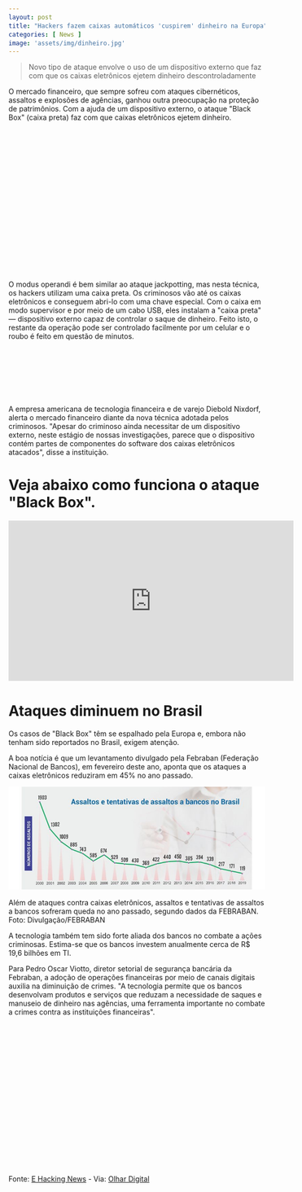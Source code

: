 ```yaml
---
layout: post
title: "Hackers fazem caixas automáticos 'cuspirem' dinheiro na Europa"
categories: [ News ]
image: 'assets/img/dinheiro.jpg'
---
```


> Novo tipo de ataque envolve o uso de um dispositivo externo que faz com que os caixas eletrônicos ejetem dinheiro descontroladamente

O mercado financeiro, que sempre sofreu com ataques cibernéticos, assaltos e explosões de agências, ganhou outra preocupação na proteção de patrimônios. Com a ajuda de um dispositivo externo, o ataque "Black Box" (caixa preta) faz com que caixas eletrônicos ejetem dinheiro.

<!-- QUADRADO -->
<script async src="//pagead2.googlesyndication.com/pagead/js/adsbygoogle.js"></script>
<ins class="adsbygoogle"
style="display:inline-block;width:336px;height:280px"
data-ad-client="ca-pub-2838251107855362"
data-ad-slot="5351066970"></ins>
<script>
(adsbygoogle = window.adsbygoogle || []).push({});
</script>

O modus operandi é bem similar ao ataque jackpotting, mas nesta técnica, os hackers utilizam uma caixa preta. Os criminosos vão até os caixas eletrônicos e conseguem abri-lo com uma chave especial. Com o caixa em modo supervisor e por meio de um cabo USB, eles instalam a "caixa preta" — dispositivo externo capaz de controlar o saque de dinheiro. Feito isto, o restante da operação pode ser controlado facilmente por um celular e o roubo é feito em questão de minutos.

<!-- MINI ANÚNCIO -->
<script async src="//pagead2.googlesyndication.com/pagead/js/adsbygoogle.js"></script>
<!-- Games Root -->
<ins class="adsbygoogle"
style="display:inline-block;width:730px;height:95px"
data-ad-client="ca-pub-2838251107855362"
data-ad-slot="5351066970"></ins>
<script>
(adsbygoogle = window.adsbygoogle || []).push({});
</script>

A empresa americana de tecnologia financeira e de varejo Diebold Nixdorf, alerta o mercado financeiro diante da nova técnica adotada pelos criminosos. "Apesar do criminoso ainda necessitar de um dispositivo externo, neste estágio de nossas investigações, parece que o dispositivo contém partes de componentes do software dos caixas eletrônicos atacados", disse a instituição.

# Veja abaixo como funciona o ataque "Black Box".

<!-- RETANGULO LARGO 2 -->
<script async src="//pagead2.googlesyndication.com/pagead/js/adsbygoogle.js"></script>
<ins class="adsbygoogle"
style="display:block; text-align:center;"
data-ad-layout="in-article"
data-ad-format="fluid"
data-ad-client="ca-pub-2838251107855362"
data-ad-slot="8549252987"></ins>
<script>
(adsbygoogle = window.adsbygoogle || []).push({});
</script>

<iframe width="560" height="315" src="https://www.youtube.com/embed/3HYA0MvizpM" frameborder="0" allow="accelerometer; autoplay; encrypted-media; gyroscope; picture-in-picture" allowfullscreen></iframe>

# Ataques diminuem no Brasil

Os casos de "Black Box" têm se espalhado pela Europa e, embora não tenham sido reportados no Brasil, exigem atenção.

A boa notícia é que um levantamento divulgado pela Febraban (Federação Nacional de Bancos), em fevereiro deste ano, aponta que os ataques a caixas eletrônicos reduziram em 45% no ano passado.

![Assaltos Brasil](/assets/img/IMG_53768_grafico-assaltos-vale-este.jpg)

<!-- RETANGULO LARGO -->
<script async src="https://pagead2.googlesyndication.com/pagead/js/adsbygoogle.js"></script>
<!-- Informat -->
<ins class="adsbygoogle"
style="display:block"
data-ad-client="ca-pub-2838251107855362"
data-ad-slot="2327980059"
data-ad-format="auto"
data-full-width-responsive="true"></ins>
<script>
(adsbygoogle = window.adsbygoogle || []).push({});
</script>

Além de ataques contra caixas eletrônicos, assaltos e tentativas de assaltos a bancos sofreram queda no ano passado, segundo dados da FEBRABAN. Foto: Divulgação/FEBRABAN

A tecnologia também tem sido forte aliada dos bancos no combate a ações criminosas. Estima-se que os bancos investem anualmente cerca de R$ 19,6 bilhões em TI.

Para Pedro Oscar Viotto, diretor setorial de segurança bancária da Febraban, a adoção de operações financeiras por meio de canais digitais auxilia na diminuição de crimes. "A tecnologia permite que os bancos desenvolvam produtos e serviços que reduzam a necessidade de saques e manuseio de dinheiro nas agências, uma ferramenta importante no combate a crimes contra as instituições financeiras".

<!-- QUADRADO -->
<script async src="//pagead2.googlesyndication.com/pagead/js/adsbygoogle.js"></script>
<ins class="adsbygoogle"
style="display:inline-block;width:336px;height:280px"
data-ad-client="ca-pub-2838251107855362"
data-ad-slot="5351066970"></ins>
<script>
(adsbygoogle = window.adsbygoogle || []).push({});
</script>

Fonte: [E Hacking News](https://www.ehackingnews.com/2020/07/black-box-new-atm-attack-that-diebold.html) - Via: [Olhar Digital](https://olhardigital.com.br/fique_seguro/noticia/hackers-fazem-caixas-automaticos-cuspirem-dinheiro-na-europa/103802)
